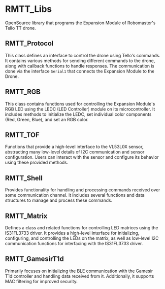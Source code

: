 # RMTT_Libs
OpenSource library that programs the Expansion Module of Robomaster's Tello TT drone.

## RMTT_Protocol
This class defines an interface to control the drone using Tello's commands. It contains various methods for sending different commands to the drone, along with callback functions to handle responses. The communication is done via the interface `Serial1` that connects the Expansion Module to the Drone. 
## RMTT_RGB
This class contains functions used for controlling the Expansion Module's RGB LED using the LEDC (LED Controller) module on its microcontroller. It includes methods to initialize the LEDC, set individual color components (Red, Green, Blue), and set an RGB color.
## RMTT_TOF
Functions that provide a high-level interface to the VL53L0X sensor, abstracting many low-level details of I2C communication and sensor configuration. Users can interact with the sensor and configure its behavior using these provided methods.
## RMTT_Shell
Provides functionality for handling and processing commands received over some communication channel. It includes several functions and data structures to manage and process these commands. 
## RMTT_Matrix
Defines a class and related functions for controlling LED matrices using the IS31FL3733 driver. It provides a high-level interface for initializing, configuring, and controlling the LEDs on the matrix, as well as low-level I2C communication functions for interfacing with the IS31FL3733 driver.
## RMTT_GamesirT1d
Primarily focuses on initializing the BLE communication with the Gamesir T1d controller and handling data received from it. Additionally, it supports MAC filtering for improved security.

